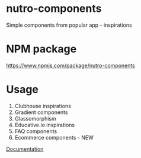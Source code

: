# nutro-components

Simple components from popular app - inspirations

# NPM package

https://www.npmjs.com/package/nutro-components

# Usage

1. Clubhouse inspirations
2. Gradient components
3. Glassomorphism
4. Educative.io inspirations
5. FAQ components
6. Ecommerce components - NEW

[Documentation](https://nutro.netlify.app/)
